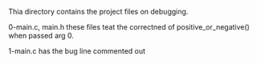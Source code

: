 Thia directory contains the project files on debugging.

0-main.c, main.h these files teat the correctned of positive_or_negative() when passed arg 0.

1-main.c has the bug line commented out
